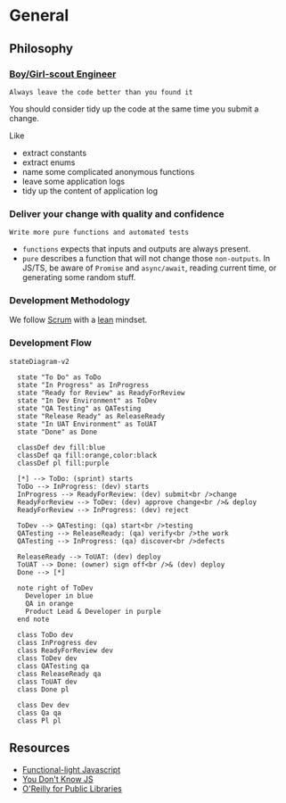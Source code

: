 # General <!-- omit in toc -->

## Philosophy

### [Boy/Girl-scout Engineer](https://www.stepsize.com/blog/how-to-be-an-effective-boy-girl-scout-engineer)

`Always leave the code better than you found it`

You should consider tidy up the code at the same time you submit a change.

Like

- extract constants
- extract enums
- name some complicated anonymous functions
- leave some application logs
- tidy up the content of application log

### Deliver your change with quality and confidence

`Write more pure functions and automated tests`

- `functions` expects that inputs and outputs are always present.
- `pure` describes a function that will not change those `non-outputs`. In JS/TS, be aware of `Promise` and `async/await`, reading current time, or generating some random stuff.

### Development Methodology

We follow [Scrum](scrum.md) with a [lean](../what-we-share/lean.md) mindset.

### Development Flow

```mermaid
stateDiagram-v2

  state "To Do" as ToDo
  state "In Progress" as InProgress
  state "Ready for Review" as ReadyForReview
  state "In Dev Environment" as ToDev
  state "QA Testing" as QATesting
  state "Release Ready" as ReleaseReady
  state "In UAT Environment" as ToUAT
  state "Done" as Done

  classDef dev fill:blue
  classDef qa fill:orange,color:black
  classDef pl fill:purple

  [*] --> ToDo: (sprint) starts
  ToDo --> InProgress: (dev) starts
  InProgress --> ReadyForReview: (dev) submit<br />change
  ReadyForReview --> ToDev: (dev) approve change<br />& deploy
  ReadyForReview --> InProgress: (dev) reject

  ToDev --> QATesting: (qa) start<br />testing
  QATesting --> ReleaseReady: (qa) verify<br />the work
  QATesting --> InProgress: (qa) discover<br />defects

  ReleaseReady --> ToUAT: (dev) deploy
  ToUAT --> Done: (owner) sign off<br />& (dev) deploy
  Done --> [*]

  note right of ToDev
    Developer in blue
    QA in orange
    Product Lead & Developer in purple
  end note

  class ToDo dev
  class InProgress dev
  class ReadyForReview dev
  class ToDev dev
  class QATesting qa
  class ReleaseReady qa
  class ToUAT dev
  class Done pl

  class Dev dev
  class Qa qa
  class Pl pl
```

## Resources

- [Functional-light Javascript](https://github.com/getify/Functional-Light-JS "https://github.com/getify/Functional-Light-JS")
- [You Don't Know JS](https://github.com/getify/You-Dont-Know-JS "https://github.com/getify/You-Dont-Know-JS")
- [O'Reilly for Public Libraries](https://www.hkpl.gov.hk/tc/e-resources/e-books/disclaimer/180265/o-reilly-for-public-libraries "https://www.hkpl.gov.hk/tc/e-resources/e-books/disclaimer/180265/o-reilly-for-public-libraries")
